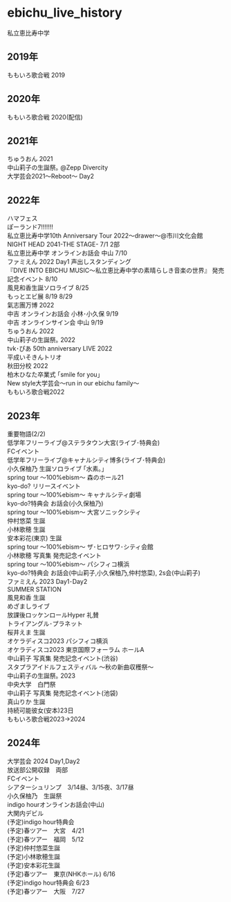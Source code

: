 # ebichu_live_history
私立恵比寿中学  
## 2019年
ももいろ歌合戦 2019  
## 2020年
ももいろ歌合戦 2020(配信)  
## 2021年
ちゅうおん 2021  
中山莉子の生誕祭｡ @Zepp Divercity  
大学芸会2021～Reboot～ Day2  
## 2022年
ハマフェス  
ぽーランド7!!!!!!!  
私立恵比寿中学10th Anniversary Tour 2022～drawer～@市川文化会館  
NIGHT HEAD 2041-THE STAGE- 7/1 2部  
私立恵比寿中学 オンラインお話会 中山 7/10    
ファミえん 2022 Day1 声出しスタンディング   
『DIVE INTO EBICHU MUSIC～私立恵比寿中学の素晴らしき音楽の世界』 発売記念イベント 8/10   
風見和香生誕ソロライブ 8/25  
もっとエビ展  8/19 8/29  
氣志團万博 2022  
中吉 オンラインお話会 小林･小久保 9/19  
中吉 オンラインサイン会 中山 9/19  
ちゅうおん 2022  
中山莉子の生誕祭｡ 2022  
tvk･ぴあ 50th anniversary LIVE 2022  
平成いそきんトリオ  
秋田分校 2022   
柏木ひなた卒業式 ｢smile for you｣  
New style大学芸会～run in our ebichu family～  
ももいろ歌合戦2022  
## 2023年
重要物語(2/2)  
低学年フリーライブ@ステラタウン大宮(ライブ･特典会)  
FCイベント  
低学年フリーライブ@キャナルシティ博多(ライブ･特典会)  
小久保柚乃 生誕ソロライブ ｢水素｡｣  
spring tour 〜100%ebism〜 森のホール21  
kyo-do? リリースイベント  
spring tour 〜100%ebism〜 キャナルシティ劇場  
kyo-do?特典会 お話会(小久保柚乃)  
spring tour 〜100%ebism〜 大宮ソニックシティ  
仲村悠菜 生誕  
小林歌穂 生誕  
安本彩花(東京) 生誕  
spring tour ～100%ebism～ ザ･ヒロサワ･シティ会館  
小林歌穂 写真集 発売記念イベント  
spring tour 〜100%ebism〜 パシフィコ横浜  
kyo-do?特典会 お話会(中山莉子,小久保柚乃,仲村悠菜), 2s会(中山莉子)  
ファミえん 2023 Day1･Day2  
SUMMER STATION  
風見和香 生誕  
めざましライブ    
放課後ロッケンロールHyper 礼賛  
トライアングル･プラネット  
桜井えま 生誕  
オケラディスコ2023 パシフィコ横浜  
オケラディスコ2023 東京国際フォーラム ホールA  
中山莉子 写真集 発売記念イベント(渋谷)  
スタプラアイドルフェスティバル ～秋の新曲収穫祭～  
中山莉子の生誕祭｡ 2023    
中央大学　白門祭  
中山莉子 写真集 発売記念イベント(池袋)  
真山りか 生誕  
持続可能彼女(安本)23日  
ももいろ歌合戦2023→2024  


## 2024年  
大学芸会 2024 Day1,Day2  
放送部公開収録　両部  
FCイベント  
シアターシュリンプ　3/14昼、3/15夜、3/17昼  
小久保柚乃　生誕祭  
indigo hourオンラインお話会(中山)  
大関内デビル  
(予定)indigo hour特典会  
(予定)春ツアー　大宮　4/21  
(予定)春ツアー　福岡　5/12  
(予定)仲村悠菜生誕  
(予定)小林歌穂生誕  
(予定)安本彩花生誕  
(予定)春ツアー　東京(NHKホール) 6/16  
(予定)indigo hour特典会 6/23  
(予定)春ツアー　大阪　7/27  





